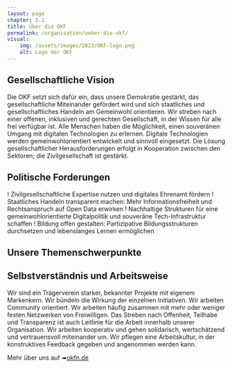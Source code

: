 ```yaml
---
layout: page
chapter: 3.1
title: Über die OKF
permalink: /organisation/ueber-die-okf/
visual:
    img: /assets/images/2023/OKF-logo.png
    alt: Logo der OKF
---
```

## Gesellschaftliche Vision

Die OKF setzt sich dafür ein, dass unsere Demokratie gestärkt, das gesellschaftliche Miteinander gefördert wird und sich staatliches und gesellschaftliches Handeln am Gemeinwohl orientieren. Wir streben nach einer offenen, inklusiven und gerechten Gesellschaft, in der Wissen für alle frei verfügbar ist. Alle Menschen haben die Möglichkeit, einen souveränen Umgang mit digitalen Technologien zu erlernen. Digitale Technologien werden gemeinwohlorientiert entwickelt und sinnvoll eingesetzt. Die Lösung gesellschaftlicher Herausforderungen erfolgt in Kooperation zwischen den Sektoren; die Zivilgesellschaft ist gestärkt.

## Politische Forderungen 

!	Zivilgesellschaftliche Expertise nutzen und digitales Ehrenamt fördern 
!	Staatliches Handeln transparent machen: Mehr Informationsfreiheit und Rechtsanspruch auf Open Data erwirken
!	Nachhaltige Strukturen für eine gemeinwohlorientierte Digitalpolitik und souveräne Tech-Infrastruktur schaffen
!	Bildung offen gestalten: Partizipative Bildungsstrukturen durchsetzen und lebenslanges Lernen ermöglichen

## Unsere Themenschwerpunkte

## Selbstverständnis und Arbeitsweise

Wir sind ein Trägerverein starker, bekannter Projekte mit eigenem Markenkern. Wir bündeln die Wirkung der einzelnen Initiativen. Wir arbeiten Community orientiert. Wir arbeiten häufig zusammen mit mehr oder weniger festen Netzwerken von Freiwilligen. Das Streben nach Offenheit, Teilhabe und Transparenz ist auch Leitlinie für die Arbeit innerhalb unserer Organisation. Wir arbeiten kooperativ und gehen solidarisch, wertschätzend und vertrauensvoll miteinander um. Wir pflegen eine Arbeitskultur, in der konstruktives Feedback gegeben und angenommen werden kann.

Mehr über uns auf ➠[okfn.de](https://okfn.de/)




